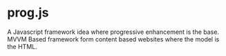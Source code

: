 # prog.js
A Javascript framework idea where progressive enhancement is the base. MVVM Based framework form content based websites where the model is the HTML.
